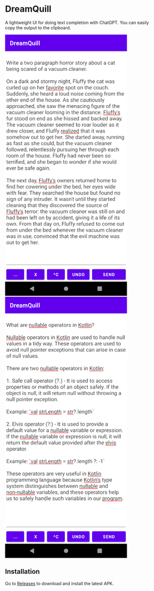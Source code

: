 # DreamQuill

A lightweight UI for doing text completion with ChatGPT. You can easily copy the output to the clipboard.

![Screenshot 1](./images/screenshot-01.png) ![Screenshot 2](./images/screenshot-02.png)

## Installation

Go to [Releases](https://github.com/MakingMadness/DreamQuill/releases) to download and install the latest APK.
